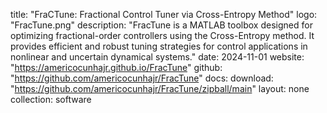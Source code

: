 title: "FraCTune: Fractional Control Tuner via Cross-Entropy Method"
logo: "FracTune.png"
description: "FracTune is a MATLAB toolbox designed for optimizing fractional-order controllers using the Cross-Entropy method. It provides efficient and robust tuning strategies for control applications in nonlinear and uncertain dynamical systems."
date: 2024-11-01
website: "https://americocunhajr.github.io/FracTune"
github: "https://github.com/americocunhajr/FracTune"
docs: 
download: "https://github.com/americocunhajr/FracTune/zipball/main"
layout: none
collection: software
